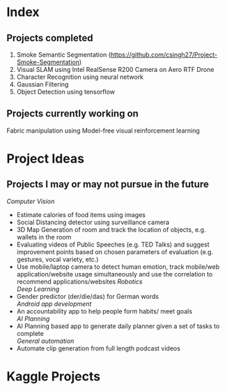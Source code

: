 # Index
## Projects completed  
1. Smoke Semantic Segmentation (https://github.com/csingh27/Project-Smoke-Segmentation)  
2. Visual SLAM using Intel RealSense R200 Camera on Aero RTF Drone  
2. Character Recognition using neural network  
3. Gaussian Filtering  
4. Object Detection using tensorflow  

## Projects currently working on  
Fabric manipulation using Model-free visual reinforcement learning   

# Project Ideas  
## Projects I may or may not pursue in the future  
*Computer Vision*  
- Estimate calories of food items using images  
- Social Distancing detector using surveillance camera  
- 3D Map Generation of room and track the location of objects, e.g. wallets in the room 
- Evaluating videos of Public Speeches (e.g. TED Talks) and suggest improvement points based
on chosen parameters of evaluation (e.g. gestures, vocal variety, etc.)
- Use mobile/laptop camera to detect human emotion, track mobile/web application/website usage
simultaneously and use the correlation to recommend applications/websites
*Robotics*  
*Deep Learning*  
- Gender predictor (der/die/das) for German words  
*Android app development*  
- An accountability app to help people form habits/ meet goals  
*AI Planning*  
- AI Planning based app to generate daily planner given a set of tasks to complete  
*General automation*  
- Automate clip generation from full length podcast videos  

# Kaggle Projects  
